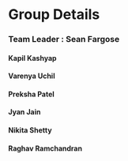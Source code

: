 
<h1> Group Details </h1>

<h3> Team Leader : Sean Fargose </h3>
<h4> Kapil Kashyap </h4>
<h4> Varenya Uchil </h4>
<h4> Preksha Patel </h4>
<h4> Jyan Jain </h4>
<h4> Nikita Shetty </h4>
<h4> Raghav Ramchandran </h4>
